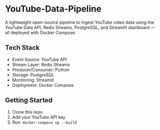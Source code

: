 # YouTube-Data-Pipeline

A lightweight open-source pipeline to ingest YouTube video data using the YouTube Data API, Redis Streams, PostgreSQL, and Streamlit dashboard — all deployed with Docker Compose.

## Tech Stack

- Event Source: YouTube API
- Stream Layer: Redis Streams
- Producer/Consumer: Python
- Storage: PostgreSQL
- Monitoring: Streamlit
- Deployment: Docker Compose

## Getting Started

1. Clone this repo
2. Add your YouTube API key
3. Run: `docker-compose up --build`
